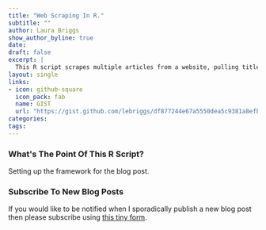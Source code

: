 ```yaml
---
title: "Web Scraping In R."
subtitle: ""
author: Laura Briggs
show_author_byline: true
date:
draft: false
excerpt: |
  This R script scrapes multiple articles from a website, pulling titles, dates, and content into a neat CSV file. Perfect for those of us who'd rather drink coffee and scroll Tumblr than spend time copy and pasting information into a spreadsheet.
layout: single
links:
- icon: github-square
  icon_pack: fab
  name: GIST
  url: "https://gist.github.com/lebriggs/df877244e67a5550dea5c9381a8efb7c"
categories:
tags:
---
```


### What's The Point Of This R Script?

Setting up the framework for the blog post.

### Subscribe To New Blog Posts
If you would like to be notified when I sporadically publish a new blog post then please subscribe using [this tiny form](https://dashboard.mailerlite.com/forms/1012938/126123917064537119/share). 
